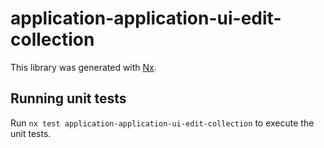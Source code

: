 # application-application-ui-edit-collection

This library was generated with [Nx](https://nx.dev).

## Running unit tests

Run `nx test application-application-ui-edit-collection` to execute the unit tests.
